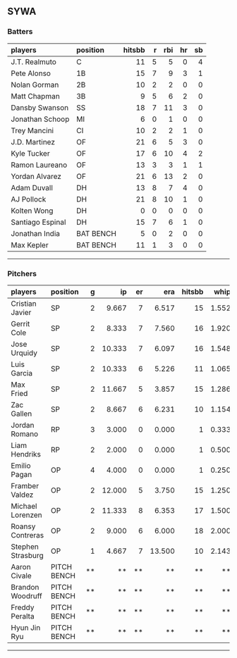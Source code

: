 ## SYWA

### Batters

 |players          |position  | hitsbb|  r| rbi| hr| sb| 
|:----------------|:---------|------:|--:|---:|--:|--:| 
|J.T. Realmuto    |C         |     11|  5|   5|  0|  4| 
|Pete Alonso      |1B        |     15|  7|   9|  3|  1| 
|Nolan Gorman     |2B        |     10|  2|   2|  0|  0| 
|Matt Chapman     |3B        |      9|  5|   6|  2|  0| 
|Dansby Swanson   |SS        |     18|  7|  11|  3|  0| 
|Jonathan Schoop  |MI        |      6|  0|   1|  0|  0| 
|Trey Mancini     |CI        |     10|  2|   2|  1|  0| 
|J.D. Martinez    |OF        |     21|  6|   5|  3|  0| 
|Kyle Tucker      |OF        |     17|  6|  10|  4|  2| 
|Ramon Laureano   |OF        |     13|  3|   3|  1|  1| 
|Yordan Alvarez   |OF        |     21|  6|  13|  2|  0| 
|Adam Duvall      |DH        |     13|  8|   7|  4|  0| 
|AJ Pollock       |DH        |     21|  8|  10|  1|  0| 
|Kolten Wong      |DH        |      0|  0|   0|  0|  0| 
|Santiago Espinal |DH        |     15|  7|   6|  1|  0| 
|Jonathan India   |BAT BENCH |      5|  0|   2|  0|  0| 
|Max Kepler       |BAT BENCH |     11|  1|   3|  0|  0| 

* * *

### Pitchers

 
|players           |position    |  g|     ip| er|    era| hitsbb|  whip| so|  w| sv| 
|:-----------------|:-----------|--:|------:|--:|------:|------:|-----:|--:|--:|--:| 
|Cristian Javier   |SP          |  2|  9.667|  7|  6.517|     15| 1.552| 11|  0|  0| 
|Gerrit Cole       |SP          |  2|  8.333|  7|  7.560|     16| 1.920| 10|  1|  0| 
|Jose Urquidy      |SP          |  2| 10.333|  7|  6.097|     16| 1.548|  7|  0|  0| 
|Luis Garcia       |SP          |  2| 10.333|  6|  5.226|     11| 1.065| 16|  1|  0| 
|Max Fried         |SP          |  2| 11.667|  5|  3.857|     15| 1.286| 14|  2|  0| 
|Zac Gallen        |SP          |  2|  8.667|  6|  6.231|     10| 1.154|  7|  0|  0| 
|Jordan Romano     |RP          |  3|  3.000|  0|  0.000|      1| 0.333|  2|  0|  0| 
|Liam Hendriks     |RP          |  2|  2.000|  0|  0.000|      1| 0.500|  1|  0|  0| 
|Emilio Pagan      |OP          |  4|  4.000|  0|  0.000|      1| 0.250|  7|  0|  2| 
|Framber Valdez    |OP          |  2| 12.000|  5|  3.750|     15| 1.250| 13|  1|  0| 
|Michael Lorenzen  |OP          |  2| 11.333|  8|  6.353|     17| 1.500|  7|  1|  0| 
|Roansy Contreras  |OP          |  2|  9.000|  6|  6.000|     18| 2.000|  9|  0|  0| 
|Stephen Strasburg |OP          |  1|  4.667|  7| 13.500|     10| 2.143|  5|  0|  0| 
|Aaron Civale      |PITCH BENCH | **|     **| **|     **|     **|    **| **| **| **| 
|Brandon Woodruff  |PITCH BENCH | **|     **| **|     **|     **|    **| **| **| **| 
|Freddy Peralta    |PITCH BENCH | **|     **| **|     **|     **|    **| **| **| **| 
|Hyun Jin Ryu      |PITCH BENCH | **|     **| **|     **|     **|    **| **| **| **| 


* * *


